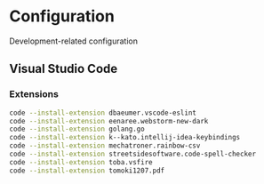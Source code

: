 # Configuration
Development-related configuration

## Visual Studio Code

### Extensions
```bash
code --install-extension dbaeumer.vscode-eslint
code --install-extension eenaree.webstorm-new-dark
code --install-extension golang.go
code --install-extension k--kato.intellij-idea-keybindings
code --install-extension mechatroner.rainbow-csv
code --install-extension streetsidesoftware.code-spell-checker
code --install-extension toba.vsfire
code --install-extension tomoki1207.pdf
```
